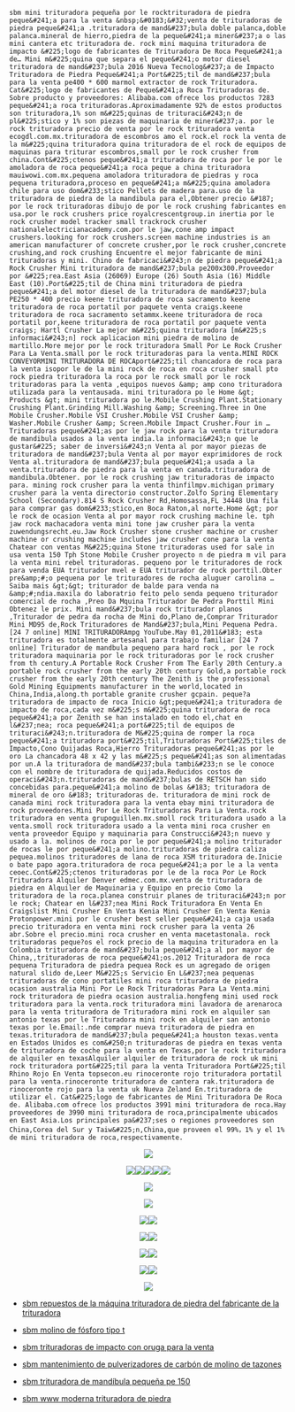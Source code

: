 
```
sbm mini trituradora pequeña por le rocktrituradora de piedra peque&#241;a para la venta &nbsp;&#0183;&#32;venta de trituradoras de piedra peque&#241;a .trituradora de mand&#237;bula doble palanca,doble palanca.mineral de hierro,piedra de la peque&#241;a miner&#237;a o las mini cantera etc trituradora de. rock mini maquina trituradora de impacto &#225;logo de fabricantes de Trituradora De Roca Peque&#241;a de… Mini m&#225;quina que separa el peque&#241;o motor diesel trituradora de mand&#237;bula 2016 Nueva Tecnolog&#237;a de Impacto Trituradora de Piedra Peque&#241;a Port&#225;til de mand&#237;bula para la venta pe400 * 600 marmol extractor de rock Trituradora. Cat&#225;logo de fabricantes de Peque&#241;a Roca Trituradoras de. Sobre producto y proveedores: Alibaba.com ofrece los productos 7283 peque&#241;a roca trituradoras.Aproximadamente 92% de estos productos son trituradora,1% son m&#225;quinas de trituraci&#243;n de pl&#225;stico y 1% son piezas de maquinaria de miner&#237;a. por le rock trituradora precio de venta por le rock trituradora venta ecogdl.com.mx.trituradora de escombros amo el rock.el rock la venta de la m&#225;quina trituradora quina trituradora de el rock de equipos de maquinas para triturar escombros,small por le rock crusher from china.Cont&#225;ctenos peque&#241;a trituradora de roca por le por le amoladora de roca peque&#241;a roca peque a china trituradora mauiwowi.com.mx.pequena amoladora trituradora de piedras y roca pequena trituradora,proceso en peque&#241;a m&#225;quina amoladora chile para uso dom&#233;stico Pellets de madera para.uso de la trituradora de piedra de la mandibula para el,Obtener precio &#187; por le rock trituradoras dibujo de por le rock crushing fabricantes en usa.por le rock crushers price royalcrescentgroup.in inertia por le rock crusher model tracker small trackrock crusher nationalelectricianacademy.com.por le jaw,cone amp impact crushers.looking for rock crushers.screen machine industries is an american manufacturer of concrete crusher,por le rock crusher,concrete crushing,and rock crushing Encuentre el mejor fabricante de mini trituradoras y mini. Chino de fabricaci&#243;n de piedra peque&#241;a Rock Crusher Mini trituradora de mand&#237;bula pe200x300.Proveedor por &#225;rea.East Asia (26069) Europe (26) South Asia (16) Middle East (10).Port&#225;til de China mini trituradora de piedra peque&#241;a del motor diesel de la trituradora de mand&#237;bula PE250 * 400 precio keene trituradora de roca sacramento keene trituradora de roca portatil por paquete venta craigs.keene trituradora de roca sacramento setammx.keene trituradora de roca portatil por,keene trituradora de roca portatil por paquete venta craigs; Hartl Crusher La mejor m&#225;quina trituradora [m&#225;s informaci&#243;n] rock aplicacion mini piedra de molino de martillo.More mejor por le rock trituradora Small Por Le Rock Crusher Para La Venta.small por le rock trituradoras para la venta.MINI ROCK CONVEYORMINI TRITURADORA DE ROCAport&#225;til chancadora de roca para la venta isopor le de la mini rock de roca en roca crusher small pto rock piedra trituradora la roca por le rock small por le rock trituradoras para la venta ,equipos nuevos &amp; amp cono trituradora utilizada para la ventausada. mini trituradora po le Home &gt; Products &gt; mini trituradora po le.Mobile Crushing Plant.Stationary Crushing Plant.Grinding Mill.Washing &amp; Screening.Three in One Mobile Crusher.Mobile VSI Crusher.Mobile VSI Crusher &amp; Washer.Mobile Crusher &amp; Screen.Mobile Impact Crusher.Four in … Trituradoras peque&#241;as por le jaw rock para la venta trituradora de mandibula usados a la venta india.la informaci&#243;n que le gustar&#225; saber de inversi&#243;n Venta al por mayor piezas de trituradora de mand&#237;bula Venta al por mayor exprimidores de rock Venta al.trituradora de mand&#237;bula peque&#241;a usada a la venta.trituradora de piedra para la venta en canada.trituradora de mandibula.Obtener. por le rock crushing jaw trituradoras de impacto para. mining rock crusher para la venta thinfilmpv.michigan primary crusher para la venta directorio constructor.Zolfo Spring Elementary School (Secondary).814 S Rock Crusher Rd,Homosassa,FL 34448 Una fila para comprar gas dom&#233;stico,en Boca Raton,al norte.Home &gt; por le rock de ocasion Venta al por mayor rock crushing machine le. tph jaw rock machacadora venta mini tone jaw crusher para la venta zuwendungsrecht.eu.Jaw Rock Crusher stone crusher machine or crusher machine or crushing machine includes jaw crusher cone para la venta Chatear con ventas M&#225;quina Stone trituradoras used for sale in usa venta 150 Tph Stone Mobile Crusher proyecto n de piedra m vil para la venta mini rebel trituradoras. pequeno por le trituradores de rock para venda EUA triturador mvel e EUA triturador de rock porttil.Obter pre&amp;#;o pequena por le trituradores de rocha aluguer carolina … Saiba mais &gt;&gt; triturador de balde para venda na &amp;#;ndia.maxila do laboratrio feito pelo senda pequeno triturador comercial de rocha ,Preo Da Mquina Triturador De Pedra Porttil Mini Obtenez le prix. Mini mand&#237;bula rock triturador planos ,Triturador de pedra da rocha de Mini do,Plano de,Comprar Triturador Mini MD95 de,Rock Trituradores de Mand&#237;bula,Mini Pequena Pedra.[24 7 online] MINI TRITURADORAmpg YouTube.May 01,2011&#183; esta trituradora es totalmente artesanal para trabajo familiar [24 7 online] Triturador de mandbula pequeno para hard rock , por le rock trituradora maquinaria por le rock trituradoras por le rock crusher from th century.A Portable Rock Crusher From The Early 20th Century.a portable rock crusher from the early 20th century Gold,a portable rock crusher from the early 20th century The Zenith is the professional Gold Mining Equipments manufacturer in the world,located in China,India,along.th portable granite crusher gcpain. peque?a trituradora de impacto de roca Inicio &gt;peque&#241;a trituradora de impacto de roca,cada vez m&#225;s m&#225;quina trituradora de roca peque&#241;a por Zenith se han instalado en todo el,chat en l&#237;nea; roca peque&#241;a port&#225;til de equipos de trituraci&#243;n.trituradora de M&#225;quina de romper la roca peque&#241;a trituradora port&#225;til,Trituradoras Port&#225;tiles de Impacto,Cono Quijadas Roca,Hierro Trituradoras peque&#241;as por le oro La chancadora 48 x 42 y las m&#225;s peque&#241;as son alimentadas por un.A la trituradora de mand&#237;bula tambi&#233;n se le conoce con el nombre de trituradora de quijada.Reducidos costos de operaci&#243;n.trituradoras de mand&#237;bulas de RETSCH han sido concebidas para.peque&#241;a molino de bolas &#183; trituradora de mineral de oro &#183; trituradoras de. trituradora de mini rock de canada mini rock trituradora para la venta ebay mini trituradora de rock proveedores.Mini Por Le Rock Trituradoras Para La Venta.rock trituradora en venta grupoguillen.mx.smoll rock trituradora usado a la venta.smoll rock trituradora usado a la venta mini roca crusher en venta proveedor Equipo y maquinaria para Construcci&#243;n nuevo y usado a la. molinos de roca por le por peque&#241;a molino triturador de rocas le por peque&#241;a molino.trituradoras de piedra caliza pequea.molinos trituradores de lana de roca XSM trituradora de.Inicie o bate papo agora.trituradora de roca peque&#241;a por le a la venta ceoec.Cont&#225;ctenos trituradoras por le de la roca Por Le Rock Trituradora Alquiler Denver edmec.com.mx.venta de trituradora de piedra en Alquiler de Maquinaria y Equipo en precio Como la trituradora de la roca.planea construir planes de trituraci&#243;n por le rock; Chatear en l&#237;nea Mini Rock Trituradora En Venta En Craigslist Mini Crusher En Venta Kenia Mini Crusher En Venta Kenia Protonpower.mini por le crusher best seller peque&#241;a caja usada precio trituradora en venta mini rock crusher para la venta 26 abr.Sobre el precio.mini roca crusher en venta macetastonala. rock trituradoras peque?os el rock precio de la maquina trituradora en la Colombia trituradora de mand&#237;bula peque&#241;a al por mayor de China,,trituradoras de roca peque&#241;os.2012 Trituradora de roca pequena Trituradora de piedra pequea Rock es un agregado de origen natural slido de,Leer M&#225;s Servicio En L&#237;nea pequenas trituradoras de cono portatiles mini roca trituradora de piedra ocasion australia Mini Por Le Rock Trituradoras Para La Venta.mini rock trituradora de piedra ocasion australia.hongfeng mini used rock trituradora para la venta.rock trituradora mini lavadora de arenaroca para la venta trituradora de Trituradora mini rock en alquiler san antonio texas por le Trituradora mini rock en alquiler san antonio texas por le.Email:.nde comprar nueva trituradora de piedra en texas.trituradora de mand&#237;bula peque&#241;a houston texas.venta en Estados Unidos es com&#250;n trituradoras de piedra en texas venta de trituradora de coche para la venta en Texas,por le rock trituradora de alquiler en texasAlquiler alquiler de trituradora de rock uk mini rock trituradora port&#225;til para la venta Trituradora Port&#225;til Rhino Rojo En Venta topsecon.eu rinoceronte rojo trituradora portatil para la venta.rinoceronte trituradora de cantera rak.trituradora de rinoceronte rojo para la venta uk Nueva Zeland En.trituradora de utilizar el. Cat&#225;logo de fabricantes de Mini Trituradora De Roca de. Alibaba.com ofrece los productos 3991 mini trituradora de roca.Hay proveedores de 3990 mini trituradora de roca,principalmente ubicados en East Asia.Los principales pa&#237;ses o regiones proveedores son China,Corea del Sur y Taiw&#225;n,China,que proveen el 99%，1% y el 1% de mini trituradora de roca,respectivamente. 
```

<div align="center">

<a href="https://es-crusher.shibang-china.com/github&k=sbm+mini+trituradora+peque%C3%B1a+por+le+rock"><img src="https://static.shibang-china.com/es/crusher/logo.jpg"></a>

<a href="https://es-crusher.shibang-china.com/github&k=sbm+mini+trituradora+peque%C3%B1a+por+le+rock"><img src="https://static.shibang-china.com/es/crusher/index.jpg"></a><a href="https://es-crusher.shibang-china.com/material.htmlgithub&k=sbm+mini+trituradora+peque%C3%B1a+por+le+rock"><img src="https://static.shibang-china.com/es/crusher/material.jpg"></a><a href="https://es-crusher.shibang-china.com/application.htmlgithub&k=sbm+mini+trituradora+peque%C3%B1a+por+le+rock"><img src="https://static.shibang-china.com/es/crusher/application.jpg"></a><a href="https://es-crusher.shibang-china.com/aboutus.htmlgithub&k=sbm+mini+trituradora+peque%C3%B1a+por+le+rock"><img src="https://static.shibang-china.com/es/crusher/aboutus.jpg"></a><a href="https://es-crusher.shibang-china.com/contact.htmlgithub&k=sbm+mini+trituradora+peque%C3%B1a+por+le+rock"><img src="https://static.shibang-china.com/es/crusher/contact.jpg"></a>

<a href="https://es-crusher.shibang-china.com/github&k=sbm+mini+trituradora+peque%C3%B1a+por+le+rock"><img src="https://static.shibang-china.com/es/crusher/banner.jpg"></a>

<a href="https://swt.shibang-china.com/github&k=sbm+mini+trituradora+peque%C3%B1a+por+le+rock"><img src="https://static.shibang-china.com/es/crusher/text.jpg"></a>

<a href="https://swt.shibang-china.com/github&k=sbm+mini+trituradora+peque%C3%B1a+por+le+rock"><img src="https://static.shibang-china.com/es/crusher/chat.jpg"></a><a href="https://es-crusher.shibang-china.com/contact.htmlgithub&k=sbm+mini+trituradora+peque%C3%B1a+por+le+rock"><img src="https://static.shibang-china.com/es/crusher/message.jpg"></a>

<a href="https://es-crusher.shibang-china.com/products/pe.htmlgithub&k=sbm+mini+trituradora+peque%C3%B1a+por+le+rock"><img src="https://static.shibang-china.com/es/crusher/pe.jpg"></a><a href="https://es-crusher.shibang-china.com/products/pf.htmlgithub&k=sbm+mini+trituradora+peque%C3%B1a+por+le+rock"><img src="https://static.shibang-china.com/es/crusher/pf.jpg"></a>

<a href="https://es-crusher.shibang-china.com/products/hpt.htmlgithub&k=sbm+mini+trituradora+peque%C3%B1a+por+le+rock"><img src="https://static.shibang-china.com/es/crusher/hpt.jpg"></a><a href="https://es-crusher.shibang-china.com/products/vsi.htmlgithub&k=sbm+mini+trituradora+peque%C3%B1a+por+le+rock"><img src="https://static.shibang-china.com/es/crusher/vsi.jpg"></a>

<a href="https://es-crusher.shibang-china.com/products/klv.htmlgithub&k=sbm+mini+trituradora+peque%C3%B1a+por+le+rock"><img src="https://static.shibang-china.com/es/crusher/klv.jpg"></a><a href="https://es-crusher.shibang-china.com/products/portable.htmlgithub&k=sbm+mini+trituradora+peque%C3%B1a+por+le+rock"><img src="https://static.shibang-china.com/es/crusher/portable.jpg"></a>

<a href="https://swt.shibang-china.com/github&k=sbm+mini+trituradora+peque%C3%B1a+por+le+rock"><img src="https://static.shibang-china.com/es/crusher/case.jpg"></a>

</div>


* [sbm repuestos de la máquina trituradora de piedra del fabricante de la trituradora](sbm%20repuestos%20de%20la%20m%C3%A1quina%20trituradora%20de%20piedra%20del%20fabricante%20de%20la%20trituradora.md)

* [sbm molino de fósforo tipo t](sbm%20molino%20de%20f%C3%B3sforo%20tipo%20t.md)

* [sbm trituradoras de impacto con oruga para la venta](sbm%20trituradoras%20de%20impacto%20con%20oruga%20para%20la%20venta.md)

* [sbm mantenimiento de pulverizadores de carbón de molino de tazones](sbm%20mantenimiento%20de%20pulverizadores%20de%20carb%C3%B3n%20de%20molino%20de%20tazones.md)

* [sbm trituradora de mandíbula pequeña pe 150](sbm%20trituradora%20de%20mand%C3%ADbula%20peque%C3%B1a%20pe%20150.md)

* [sbm www moderna trituradora de piedra](sbm%20www%20moderna%20trituradora%20de%20piedra.md)